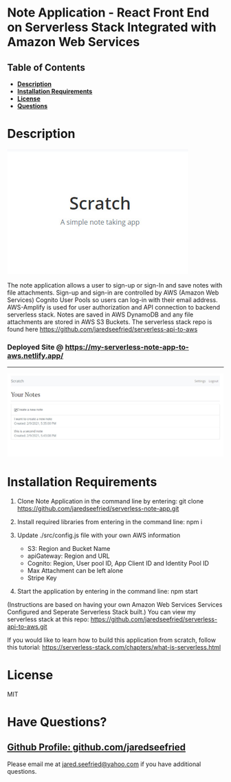 # Note Application - React Front End on Serverless Stack Integrated with Amazon Web Services

## Table of Contents

- **[Description](#Description)**
- **[Installation Requirements](#Installation-Requirements)**
- **[License](#License)**
- **[Questions](#Questions)**

# Description

![Scratch Note App](./public/images/Sharing-img.jpg)

The note application allows a user to sign-up or sign-In and save notes with file attachments. Sign-up and sign-in are controlled by AWS (Amazon Web Services) Cognito User Pools so users can log-in with their email address. AWS-Amplify is used for user authorization and API connection to backend serverless stack. Notes are saved in AWS DynamoDB and any file attachments are stored in AWS S3 Buckets. The serverless stack repo is found here https://github.com/jaredseefried/serverless-api-to-aws 

 ### Deployed Site @ https://my-serverless-note-app-to-aws.netlify.app/
---
 ![Scratch Note App](./public/images/notes-screenshot.jpg)

# Installation Requirements

1. Clone Note Application in the command line by entering: git clone https://github.com/jaredseefried/serverless-note-app.git 

2. Install required libraries from entering in the command line: npm i

3. Update ./src/config.js file with your own AWS information
    - S3: Region and Bucket Name
    - apiGateway: Region and URL
    - Cognito: Region, User pool ID, App Client ID and Identity Pool ID
    - Max Attachment can be left alone
    - Stripe Key

5. Start the application by entering in the command line: npm start

(Instructions are based on having your own Amazon Web Services Services Configured and Seperate Serverless Stack built.) You can view my serverless stack at this repo: https://github.com/jaredseefried/serverless-api-to-aws.git 

If you would like to learn how to build this application from scratch, follow this tutorial: https://serverless-stack.com/chapters/what-is-serverless.html 
# License

MIT

# Have Questions?

## [Github Profile: github.com/jaredseefried](https://github.com/jaredseefried "Title")

Please email me at jared.seefried@yahoo.com if you have additional questions.